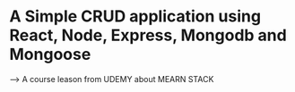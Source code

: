 # A Simple CRUD application using React, Node, Express, Mongodb and Mongoose

--> A course leason from UDEMY about MEARN STACK
